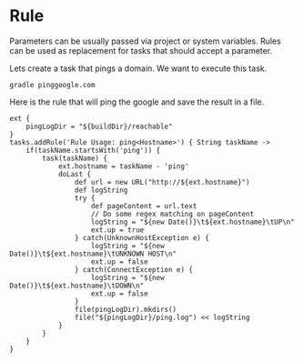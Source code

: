 # Rule

Parameters can be usually passed via project or system variables. Rules can be used as replacement for tasks that should accept a parameter. 

Lets create a task that pings a domain. We want to execute this task. 

```
gradle pinggoogle.com
```

Here is the rule that will ping the google and save the result in a file. 

```
ext {
    pingLogDir = "${buildDir}/reachable"
}
tasks.addRule('Rule Usage: ping<Hostname>') { String taskName ->
    if(taskName.startsWith('ping')) {
        task(taskName) {
            ext.hostname = taskName - 'ping'
            doLast {
                def url = new URL("http://${ext.hostname}")
                def logString
                try {
                    def pageContent = url.text
                    // Do some regex matching on pageContent
                    logString = "${new Date()}\t${ext.hostname}\tUP\n"
                    ext.up = true
                } catch(UnknownHostException e) {
                    logString = "${new Date()}\t${ext.hostname}\tUNKNOWN HOST\n"
                    ext.up = false
                } catch(ConnectException e) {
                    logString = "${new Date()}\t${ext.hostname}\tDOWN\n"
                    ext.up = false
                }
                file(pingLogDir).mkdirs()
                file("${pingLogDir}/ping.log") << logString
            }
        }
    }
}
```



